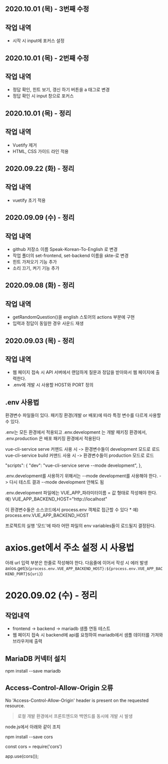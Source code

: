## 2020.10.01 (목) - 3번째 수정
## 작업 내역
- 시작 시 input에 포커스 설정

## 2020.10.01 (목) - 2번째 수정
## 작업 내역
- 정답 확인, 힌트 보기, 갱신 하기 버튼을 a 태그로 변경
- 정답 확인 시 input 창으로 포커스

## 2020.10.01 (목) - 정리
## 작업 내역
- Vuetify 제거
- HTML, CSS 가이드 라인 적용

## 2020.09.22 (화) - 정리
## 작업 내역
- vuetify 초기 적용

## 2020.09.09 (수) - 정리
## 작업 내역
- github 저장소 이름 Speak-Korean-To-English 로 변경
- 작업 폴더의 set-frontend, set-backend 이름을 skte-로 변경
- 힌트 가져오기 기능 추가
- 소리 끄기, 켜기 기능 추가

## 2020.09.08 (화) - 정리
## 작업 내역
- getRandomQuestion()을 english 스토어의 actions 부분에 구현
- 입력과 정답이 동일한 경우 사운드 재생

## 2020.09.03 (목) - 정리
## 작업 내역
- 웹 페이지 접속 시 API 서버에서 랜덤하게 질문과 정답을 받아와서 웹 페이지에 출력한다.
- .env에 개발 시 사용할 HOST와 PORT 정의

## .env 사용법
환경변수 파일들이 있다.
패키징 환경(개발 or 배포)에 따라 특정 변수를 다르게 사용할 수 있다.

.env는 모든 환경에서 적용되고
.env.development 는 개발 패키징 환경에서,
.env.production 은 배포 패키징 환경에서 적용된다

vue-cli-service serve 커맨드 사용 시 -> 환경변수들이 development 모드로 로드
vue-cli-service build 커맨드 사용 시 -> 환경변수들이 production 모드로 로드

  "scripts": {
    "dev": "vue-cli-service serve --mode development",
  },

.env.development를 사용하기 위해서는 --mode development를 사용해야 한다.
-> 다시 테스트 결과 --mode development 안해도 됨

.env.development 파일에는 VUE_APP_파라미터이름 = 값 형태로 작성해야 한다.
예)
VUE_APP_BACKEND_HOST="http://localhost"

이 환경변수들은 소스코드에서 process.env 객체로 접근할 수 있다 *
예)
process.env.VUE_APP_BACKEND_HOST

프로젝트의 실행 '모드'에 따라 어떤 파일의 env variables들이 로드될지 결정된다.

# axios.get에서 주소 설정 시 사용법
아래 url 입력 부분은 한줄로 작성해야 한다. 다음줄에 이어서 작성 시 에러 발생
axios.get(`${process.env.VUE_APP_BACKEND_HOST}:${process.env.VUE_APP_BACKEND_PORT}${uri}`)


# 2020.09.02 (수) - 정리
## 작업내역
- frontend -> backend -> mariadb 샘플 연동 테스트
- 웹 페이지 접속 시 backend에 api를 요청하여 mariadb에서 샘플 데이터를 가져와 브라우저에 출력

## MariaDB 커넥터 설치
npm install --save mariadb

## Access-Control-Allow-Origin 오류
No 'Access-Control-Allow-Origin' header is present on the requested resource.
> 로컬 개발 환경에서 프론트엔드와 백엔드를 동시에 개발 시 발생

node.js에서 아래와 같이 조치

npm install --save cors

const cors = require('cors')

app.use(cors());
